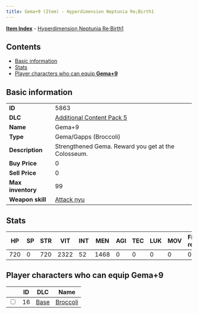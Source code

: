 ```yaml
---
title: Gema+9 (Item) - Hyperdimension Neptunia Re;Birth1
---
```


[**Item Index**](/neptunia/rb1/item/index.html) - [Hyperdimension Neptunia Re;Birth1](/neptunia/rb1)

## Contents

- [Basic information](#basic-information)
- [Stats](#stats)
- [Player characters who can equip **Gema+9**](#player-characters-who-can-equip-gema-9)
## Basic information

|   |   |
| -- | -- |
| **ID** | 5863 |
| **DLC** | [Additional Content Pack 5](/neptunia/rb1/dlc/14-pack5.html) |
| **Name** | Gema+9 |
| **Type** | Gema/Gapps (Broccoli) |
| **Description** | Strengthened Gema. Reward you get at the Colosseum. |
| **Buy Price** | 0 |
| **Sell Price** | 0 |
| **Max inventory** | 99 |
| **Weapon skill** | [Attack nyu](/neptunia/rb1/skill/1-2301-attack-nyu.html) |


## Stats

| HP | SP | STR | VIT | INT | MEN | AGI | TEC | LUK | MOV | Fire res. | Ice res. | Wind res. | Lightning res. |
| -- | -- | --- | --- | --- | --- | --- | --- | --- | --- | --------- | -------- | --------- | -------------- |
| 720 | 0 | 720 | 2322 | 52 | 1468 | 0 | 0 | 0 | 0 | 0 | 0 | 0 | 0 |


## Player characters who can equip **Gema+9**

|    | ID | DLC | Name |
| -- | -- | --- | ---- |
| <input type="checkbox" id="rb1-player-1-16" class="trackbox" /> | 16 | [Base](/neptunia/rb1/dlc/1-base.html) | [Broccoli](/neptunia/rb1/player/1-16-broccoli.html) |
